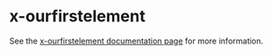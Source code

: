 x-ourfirstelement
================

See the [x-ourfirstelement documentation page](http://.../x-ourfirstelement) for more information.
